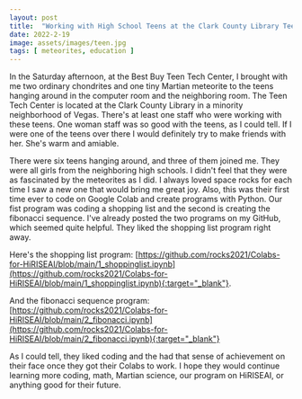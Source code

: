 ```yaml
---
layout: post
title:  "Working with High School Teens at the Clark County Library Teen Tech Center"
date: 2022-2-19
image: assets/images/teen.jpg
tags: [ meteorites, education ]
---
```


In the Saturday afternoon, at the Best Buy Teen Tech Center, I brought with me two ordinary chondrites and one tiny Martian meteorite to the teens hanging around in the computer room and the neighboring room. The Teen Tech Center is located at the Clark County Library in a minority neighborhood of Vegas. There's at least one staff who were working with these teens. One woman staff was so good with the teens, as I could tell. If I were one of the teens over there I would definitely try to make friends with her. She's warm and amiable. 

There were six teens hanging around, and three of them joined me. They were all girls from the neighboring high schools. I didn't feel that they were as fascinated by the meteorites as I did. I always loved space rocks for each time I saw a new one that would bring me great joy. Also, this was their first time ever to code on Google Colab and create programs with Python. Our fist program was coding a shopping list and the second is creating the fibonacci sequence. I've already posted the two programs on my GitHub, which seemed quite helpful. They liked the shopping list program right away.

Here's the shopping list program: [https://github.com/rocks2021/Colabs-for-HiRISEAI/blob/main/1_shoppinglist.ipynb](https://github.com/rocks2021/Colabs-for-HiRISEAI/blob/main/1_shoppinglist.ipynb){:target="_blank"}.

And the fibonacci sequence program: [https://github.com/rocks2021/Colabs-for-HiRISEAI/blob/main/2_fibonacci.ipynb](https://github.com/rocks2021/Colabs-for-HiRISEAI/blob/main/2_fibonacci.ipynb){:target="_blank"} 

As I could tell, they liked coding and the had that sense of achievement on their face once they got their Colabs to work. I hope they would continue learning more coding, math, Martian science, our program on HiRISEAI, or anything good for their future.



